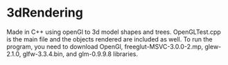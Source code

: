# 3dRendering
Made in C++ using openGl to 3d model shapes and trees.
OpenGLTest.cpp is the main file and the objects rendered are included as well.
To run the program, you need to download OpenGl, freeglut-MSVC-3.0.0-2.mp, glew-2.1.0, glfw-3.3.4.bin, and glm-0.9.9.8 libraries.
